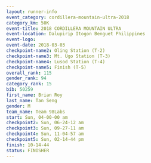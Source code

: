 ```yaml
---
layout: runner-info 
event_category: cordillera-mountain-ultra-2018 
category_km: 50K 
event-title: 2018 CORDILLERA MOUNTAIN ULTRA 
event-location: Dalupirip Itogon Benguet Philippines 
event-logo: 
event-date: 2018-03-03 
checkpoint-name2: Oling Station (T-2) 
checkpoint-name3: Mt. Ugo Station (T-3) 
checkpoint-name4: Lusod Station (T-4) 
checkpoint-name5: Finish (T-5) 
overall_rank: 115
gender_rank: 94
category_rank: 15
bib: 50259
first_name: Brian Roy
last_name: Tan Seng
gender: M
team_name: Team 98Labs
start: Sun, 04-00-00 am
checkpoint2: Sun, 06-24-12 am
checkpoint3: Sun, 09-27-11 am
checkpoint4: Sun, 11-04-57 am
checkpoint5: Sun, 02-14-44 pm
finish: 10-14-44
status: FINISHER
---
```

